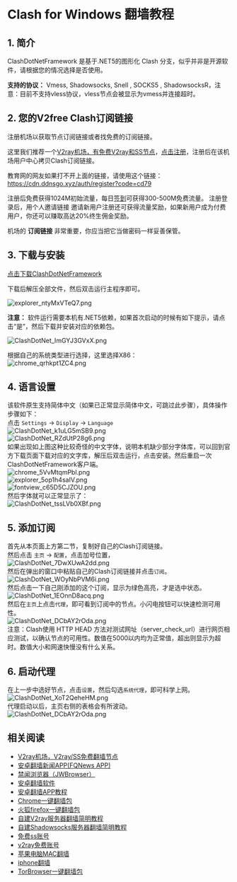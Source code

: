 # Clash for Windows 翻墙教程

1\. 简介
------

ClashDotNetFramework 是基于.NET5的图形化 Clash 分支，似乎并非是开源软件，请根据您的情况选择是否使用。

**支持的协议：** Vmess, Shadowsocks, Snell , SOCKS5 , ShadowsocksR，注意：目前不支持vless协议，vless节点会被显示为vmess并连接超时。

2\. 您的V2free Clash订阅链接
--------------

注册机场以获取节点订阅链接或者找免费的订阅链接。

这里我们推荐一个[V2ray机场，有免费V2ray和SS节点](https://github.com/bannedbook/fanqiang/wiki/V2ray%E6%9C%BA%E5%9C%BA)，[点击注册](https://w1.ddnsgo.xyz/auth/register?code=cd79)，注册后在该机场用户中心拷贝Clash订阅链接。

教育网的网友如果打不开上面的链接，请使用这个链接：
https://cdn.ddnsgo.xyz/auth/register?code=cd79

注册后免费获得1024M初始流量，每日[签到](https://raw.githubusercontent.com/bannedbook/fanqiang/master/v2ss/images/checkin.jpg)可获得300-500M免费流量。
注册登录后，用个人邀请链接 邀请新用户注册还可获得流量奖励，如果新用户成为付费用户，你还可以赚取高达20%终生佣金奖励。

机场的 **订阅链接** 非常重要，你应当把它当做密码一样妥善保管。

3\. 下载与安装
---------
[点击下载ClashDotNetFramework](https://github.com/bannedbook/fanqiang/releases)

下载后解压全部文件，然后双击运行主程序即可。 
 
![explorer_ntyMxVTeQ7.png](https://v2free.org/docs/SSPanel/Windows/ClashDotNetFramework_files/3002202166.png)  
 
**注意：** 软件运行需要本机有.NET5依赖，如果首次启动的时候有如下提示，请点击“是”，然后下载并安装对应的依赖包。 
 
![ClashDotNet_ImGYJ3GVxX.png](https://v2free.org/docs/SSPanel/Windows/ClashDotNetFramework_files/2374135324.png)  

根据自己的系统类型进行选择，这里选择X86：  
![chrome_qrhkpt1ZC4.png](https://v2free.org/docs/SSPanel/Windows/ClashDotNetFramework_files/442620522.png)  


4\. 语言设置
--------

该软件原生支持简体中文（如果已正常显示简体中文，可跳过此步骤），具体操作步骤如下：  
点击 `Settings` → `Display` → `Language`  
![ClashDotNet_k1uLG5mSB9.png](https://v2free.org/docs/SSPanel/Windows/ClashDotNetFramework_files/3188293196.png)  
![ClashDotNet_RZdUtP28g6.png](https://v2free.org/docs/SSPanel/Windows/ClashDotNetFramework_files/1446880618.png)  
如果出现如上图这种比较奇怪的中文字体，说明本机缺少部分字体库，可以回到官方下载页面下载对应的文字库，解压后双击运行，点击安装。然后重启一次ClashDotNetFramework客户端。  
![chrome_5VvMtqmPbl.png](https://v2free.org/docs/SSPanel/Windows/ClashDotNetFramework_files/2192815081.png)  
![explorer_5op1h4saIV.png](https://v2free.org/docs/SSPanel/Windows/ClashDotNetFramework_files/2410481344.png)  
![fontview_c65D5CJZOU.png](https://v2free.org/docs/SSPanel/Windows/ClashDotNetFramework_files/202185407.png)  
然后字体就可以正常显示了：  
![ClashDotNet_tssLVb0XBf.png](https://v2free.org/docs/SSPanel/Windows/ClashDotNetFramework_files/955605122.png)

5\. 添加订阅
--------

首先从本页面上方第二节，复制好自己的Clash订阅链接。  
然后点击 `主页` → `配置`，点击加号位置，  
![ClashDotNet_7DwXUwA2dd.png](https://v2free.org/docs/SSPanel/Windows/ClashDotNetFramework_files/1599691601.png)  
然后在弹出的窗口中粘贴自己的Clash订阅链接并点击`订阅`。
![ClashDotNet_WOyNbPVM6i.png](https://v2free.org/docs/SSPanel/Windows/ClashDotNetFramework_files/2428975405.png)  
然后点击一下自己刚添加的这个订阅，显示为绿色高亮，才是选中状态。  
![ClashDotNet_1EOnnD8acq.png](https://v2free.org/docs/SSPanel/Windows/ClashDotNetFramework_files/3224149311.png)  
然后在`主页`上点击`代理`，即可看到订阅中的节点。小闪电按钮可以快速检测可用性。  
![ClashDotNet_DCbAY2rOda.png](https://v2free.org/docs/SSPanel/Windows/ClashDotNetFramework_files/2120685303.png)  
注意：Clash使用 HTTP HEAD 方法对测试网址（server\_check\_url）进行网页相应测试，以确认节点的可用性。数值在5000以内均为正常值，超出则显示为超时。数值大小和网速快慢没有什么关系。

6\. 启动代理
--------

在上一步中选好节点，点击`设置`，然后勾选`系统代理`，即可科学上网。  
![ClashDotNet_XoT2QeheHM.png](https://v2free.org/docs/SSPanel/Windows/ClashDotNetFramework_files/3961348341.png)  
代理启动以后，主页右侧的表格会有所波动。  
![ClashDotNet_DCbAY2rOda.png](https://v2free.org/docs/SSPanel/Windows/ClashDotNetFramework_files/1970949877.png)

## 相关阅读
*   [V2ray机场，V2ray/SS免费翻墙节点](https://github.com/bannedbook/fanqiang/wiki/V2ray%E6%9C%BA%E5%9C%BA)
*   [安卓翻墙新闻APP(FQNews APP)](https://github.com/bannedbook/fanqiang/wiki/%E7%A6%81%E9%97%BB%E7%BD%91%E5%AE%89%E5%8D%93%E7%BF%BB%E5%A2%99%E6%96%B0%E9%97%BBAPP)
*   [禁闻浏览器（JWBrowser）](https://github.com/bannedbook/fanqiang/wiki/%E5%AE%89%E5%8D%93%E7%BF%BB%E5%A2%99%E8%BD%AF%E4%BB%B6#JWBrowser)
*   [安卓翻墙软件](https://github.com/bannedbook/fanqiang/wiki/%E5%AE%89%E5%8D%93%E7%BF%BB%E5%A2%99%E8%BD%AF%E4%BB%B6)
*   [安卓翻墙APP教程](https://github.com/bannedbook/fanqiang/tree/master/android)
*   [Chrome一键翻墙包](https://github.com/bannedbook/fanqiang/wiki/Chrome%E4%B8%80%E9%94%AE%E7%BF%BB%E5%A2%99%E5%8C%85)
*   [火狐firefox一键翻墙包](https://github.com/bannedbook/fanqiang/wiki/%E7%81%AB%E7%8B%90firefox%E4%B8%80%E9%94%AE%E7%BF%BB%E5%A2%99%E5%8C%85)
*   [自建V2ray服务器翻墙简明教程](https://github.com/bannedbook/fanqiang/blob/master/v2ss/%E8%87%AA%E5%BB%BAV2ray%E6%9C%8D%E5%8A%A1%E5%99%A8%E7%AE%80%E6%98%8E%E6%95%99%E7%A8%8B.md)
*   [自建Shadowsocks服务器翻墙简明教程](https://github.com/bannedbook/fanqiang/blob/master/v2ss/%E8%87%AA%E5%BB%BAShadowsocks%E6%9C%8D%E5%8A%A1%E5%99%A8%E7%AE%80%E6%98%8E%E6%95%99%E7%A8%8B.md)
*   [免费ss账号](https://github.com/bannedbook/fanqiang/wiki/%E5%85%8D%E8%B4%B9ss%E8%B4%A6%E5%8F%B7)
*   [v2ray免费账号](https://github.com/bannedbook/fanqiang/wiki/v2ray%E5%85%8D%E8%B4%B9%E8%B4%A6%E5%8F%B7)
*   [苹果电脑MAC翻墙](https://github.com/bannedbook/fanqiang/wiki/%E8%8B%B9%E6%9E%9C%E7%94%B5%E8%84%91MAC%E7%BF%BB%E5%A2%99)
*   [iphone翻墙](https://github.com/bannedbook/fanqiang/wiki/iphone%E7%BF%BB%E5%A2%99)
*   [TorBrowser一键翻墙包](https://github.com/bannedbook/fanqiang/wiki/TorBrowser%E4%B8%80%E9%94%AE%E7%BF%BB%E5%A2%99%E5%8C%85)